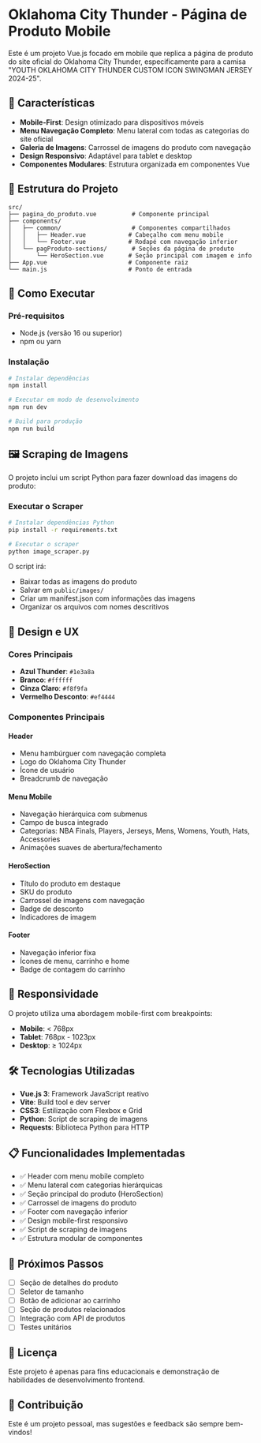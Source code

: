 # Oklahoma City Thunder - Página de Produto Mobile

Este é um projeto Vue.js focado em mobile que replica a página de produto do site oficial do Oklahoma City Thunder, especificamente para a camisa "YOUTH OKLAHOMA CITY THUNDER CUSTOM ICON SWINGMAN JERSEY 2024-25".

## 🏀 Características

- **Mobile-First**: Design otimizado para dispositivos móveis
- **Menu Navegação Completo**: Menu lateral com todas as categorias do site oficial
- **Galeria de Imagens**: Carrossel de imagens do produto com navegação
- **Design Responsivo**: Adaptável para tablet e desktop
- **Componentes Modulares**: Estrutura organizada em componentes Vue

## 📱 Estrutura do Projeto

```
src/
├── pagina_do_produto.vue          # Componente principal
├── components/
│   ├── common/                    # Componentes compartilhados
│   │   ├── Header.vue            # Cabeçalho com menu mobile
│   │   └── Footer.vue            # Rodapé com navegação inferior
│   └── pagProduto-sections/       # Seções da página de produto
│       └── HeroSection.vue       # Seção principal com imagem e info
├── App.vue                       # Componente raiz
└── main.js                       # Ponto de entrada
```

## 🚀 Como Executar

### Pré-requisitos
- Node.js (versão 16 ou superior)
- npm ou yarn

### Instalação
```bash
# Instalar dependências
npm install

# Executar em modo de desenvolvimento
npm run dev

# Build para produção
npm run build
```

## 🖼️ Scraping de Imagens

O projeto inclui um script Python para fazer download das imagens do produto:

### Executar o Scraper
```bash
# Instalar dependências Python
pip install -r requirements.txt

# Executar o scraper
python image_scraper.py
```

O script irá:
- Baixar todas as imagens do produto
- Salvar em `public/images/`
- Criar um manifest.json com informações das imagens
- Organizar os arquivos com nomes descritivos

## 🎨 Design e UX

### Cores Principais
- **Azul Thunder**: `#1e3a8a`
- **Branco**: `#ffffff`
- **Cinza Claro**: `#f8f9fa`
- **Vermelho Desconto**: `#ef4444`

### Componentes Principais

#### Header
- Menu hambúrguer com navegação completa
- Logo do Oklahoma City Thunder
- Ícone de usuário
- Breadcrumb de navegação

#### Menu Mobile
- Navegação hierárquica com submenus
- Campo de busca integrado
- Categorias: NBA Finals, Players, Jerseys, Mens, Womens, Youth, Hats, Accessories
- Animações suaves de abertura/fechamento

#### HeroSection
- Título do produto em destaque
- SKU do produto
- Carrossel de imagens com navegação
- Badge de desconto
- Indicadores de imagem

#### Footer
- Navegação inferior fixa
- Ícones de menu, carrinho e home
- Badge de contagem do carrinho

## 📱 Responsividade

O projeto utiliza uma abordagem mobile-first com breakpoints:

- **Mobile**: < 768px
- **Tablet**: 768px - 1023px  
- **Desktop**: ≥ 1024px

## 🛠️ Tecnologias Utilizadas

- **Vue.js 3**: Framework JavaScript reativo
- **Vite**: Build tool e dev server
- **CSS3**: Estilização com Flexbox e Grid
- **Python**: Script de scraping de imagens
- **Requests**: Biblioteca Python para HTTP

## 📋 Funcionalidades Implementadas

- ✅ Header com menu mobile completo
- ✅ Menu lateral com categorias hierárquicas
- ✅ Seção principal do produto (HeroSection)
- ✅ Carrossel de imagens do produto
- ✅ Footer com navegação inferior
- ✅ Design mobile-first responsivo
- ✅ Script de scraping de imagens
- ✅ Estrutura modular de componentes

## 🎯 Próximos Passos

- [ ] Seção de detalhes do produto
- [ ] Seletor de tamanho
- [ ] Botão de adicionar ao carrinho
- [ ] Seção de produtos relacionados
- [ ] Integração com API de produtos
- [ ] Testes unitários

## 📄 Licença

Este projeto é apenas para fins educacionais e demonstração de habilidades de desenvolvimento frontend.

## 🤝 Contribuição

Este é um projeto pessoal, mas sugestões e feedback são sempre bem-vindos!
